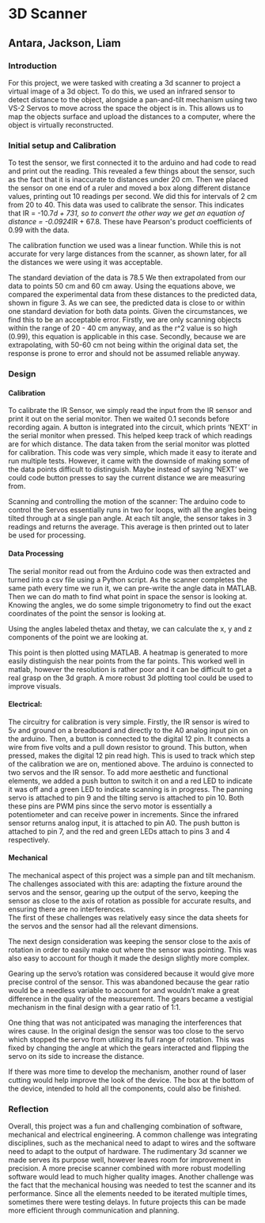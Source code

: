 # 3D Scanner
## Antara, Jackson, Liam

### Introduction

For this project, we were tasked with creating a 3d scanner to project a virtual image of a 3d object. To do this, we used an infrared sensor to detect distance to the object, alongside a pan-and-tilt mechanism using two VS-2 Servos to move across the space the object is in. This allows us to map the objects surface and upload the distances to a computer, where the object is virtually reconstructed.

### Initial setup and Calibration
To test the sensor, we first connected it to the arduino and had code to read and print out the reading. This revealed a few things about the sensor, such as the fact that it is inaccurate to distances under 20 cm. Then we placed the sensor on one end of a ruler and moved a box along different distance values, printing out 10 readings per second. We did this for intervals of 2 cm from 20 to 40. This data was used to calibrate the sensor.
This indicates that IR = -10.7*d + 731, so to convert the other way we get an equation of distance = -0.0924*IR + 67.8. These have Pearson's product coefficients of 0.99 with the data.

The calibration function we used was a linear function. While this is not accurate for very large distances from the scanner, as shown later, for all the distances we were using it was acceptable.

The standard deviation of the data is 78.5
We then extrapolated from our data to points 50 cm and 60 cm away. Using the equations above, we compared the experimental data from these distances to the predicted data, shown in figure 3. As we can see, the predicted data is close to or within one standard deviation for both data points. Given the circumstances, we find this to be an acceptable error. Firstly, we are only scanning objects within the range of 20 - 40 cm anyway, and as the r^2 value is so high (0.99), this equation is applicable in this case. Secondly, because we are extrapolating, with 50-60 cm not being within the original data set, the response is prone to error and should not be assumed reliable anyway.

### Design
#### Calibration
To calibrate the IR Sensor, we simply read the input from the IR sensor and print it out on the serial monitor. Then we waited 0.1 seconds before recording again. A button is integrated into the circuit, which prints ‘NEXT’ in the serial monitor when pressed. This helped keep track of which readings are for which distance. The data taken from the serial monitor was plotted for calibration. This code was very simple, which made it easy to iterate and run multiple tests. However, it came with the downside of making some of the data points difficult to distinguish. Maybe instead of saying ‘NEXT’ we could code button presses to say the current distance we are measuring from.

Scanning and controlling the motion of the scanner:
The arduino code to control the Servos essentially runs in two for loops, with all the angles being tilted through at a single pan angle. At each tilt angle, the sensor takes in 3 readings and returns the average. This average is then printed out to later be used for processing. 

#### Data Processing
The serial monitor read out from the Arduino code was then extracted and turned into a csv file using a Python script. As the scanner completes the same path every time we run it, we can pre-write the angle data in MATLAB. Then we can do math to find what point in space the sensor is looking at. Knowing the angles, we do some simple trigonometry to find out the exact coordinates of the point the sensor is looking at. 

Using the angles labeled thetax and thetay, we can calculate the x, y and z components of the point we are looking at.

This point is then plotted using MATLAB. A heatmap is generated to more easily distinguish the near points from the far points. This worked well in matlab, however the resolution is rather poor and it can be difficult to get a real grasp on the 3d graph. A more robust 3d plotting tool could be used to improve visuals.
#### Electrical:
The circuitry for calibration is very simple. Firstly, the IR sensor is wired to 5v and ground on a breadboard and directly to the A0 analog input pin on the arduino. Then, a button is connected to the digital 12 pin. It connects a wire from five volts and a pull down resistor to ground. This button, when pressed, makes the digital 12 pin read high. This is used to track which step of the calibration we are on, mentioned above. 
The arduino is connected to two servos and the IR sensor. To add more aesthetic and functional elements, we added a push button to switch it on and a red LED to indicate it was off and a green LED to indicate scanning is in progress. The panning servo is attached to pin 9 and the tilting servo is attached to pin 10. Both these pins are PWM pins since the servo motor is essentially a potentiometer and can receive power in increments. Since the infrared sensor returns analog input, it is attached to pin A0. The push button is attached to pin 7, and the red and green LEDs attach to pins 3 and 4 respectively. 

#### Mechanical
The mechanical aspect of this project was a simple pan and tilt mechanism. The challenges associated with this are: adapting the fixture around the servos and the sensor, 
gearing up the output of the servo, keeping the sensor as close to the axis of rotation as possible for accurate results, and ensuring there are no interferences.  
The first of these challenges was relatively easy since the data sheets for the servos and the sensor had all the relevant dimensions. 

The next design consideration was keeping the sensor close to the axis of rotation in order to easily make out where the sensor was pointing. This was also easy to account for though it made the design slightly more complex. 

Gearing up the servo’s rotation was considered because it would give more precise control of the sensor. This was abandoned because the gear ratio would be a needless variable to account for and wouldn’t make a great difference in the quality of the measurement. The gears became a vestigial mechanism in the final design with a gear ratio of 1:1.

One thing that was not anticipated was managing the interferences that wires cause. In the original design the sensor was too close to the servo which stopped the servo from utilizing its full range of rotation. This was fixed by changing the angle at which the gears interacted and flipping the servo on its side to increase the distance. 	

If there was more time to develop the mechanism, another round of laser cutting would help improve the look of the device. The box at the bottom of the device, intended to hold all the components, could also be finished. 

### Reflection
Overall, this project was a fun and challenging combination of software, mechanical and electrical engineering. A common challenge was integrating disciplines, such as the mechanical need to adapt to wires and the software need to adapt to the output of hardware. The rudimentary 3d scanner we made serves its purpose well, however leaves room for improvement in precision. A more precise scanner combined with more robust modelling software would lead to much higher quality images. Another challenge was the fact that the mechanical housing was needed to test the scanner and its performance. Since all the elements needed to be iterated multiple times, sometimes there were testing delays. In future projects this can be made more efficient through communication and planning.
